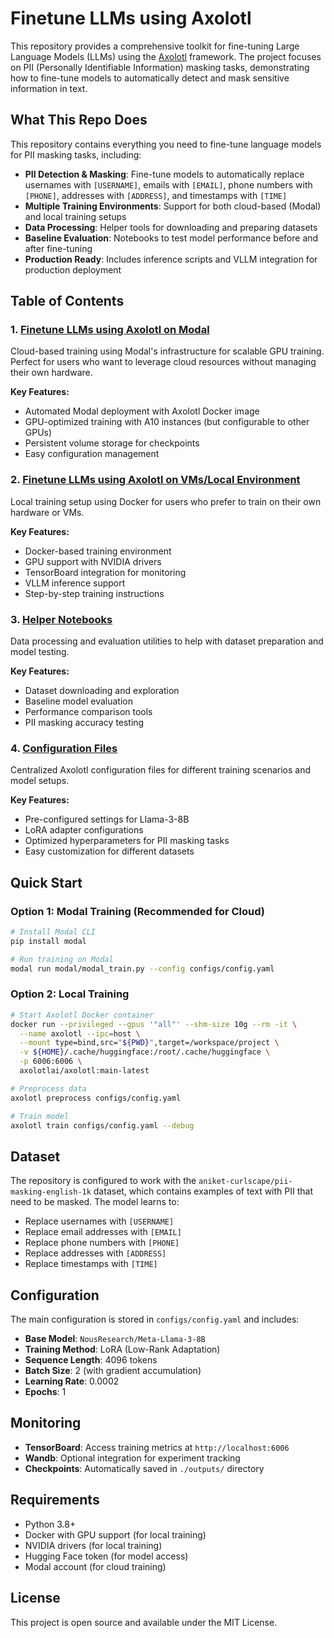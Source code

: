 # Finetune LLMs using Axolotl

This repository provides a comprehensive toolkit for fine-tuning Large Language Models (LLMs) using the [Axolotl](https://github.com/OpenAccess-AI-Collective/axolotl) framework. The project focuses on PII (Personally Identifiable Information) masking tasks, demonstrating how to fine-tune models to automatically detect and mask sensitive information in text.

## What This Repo Does

This repository contains everything you need to fine-tune language models for PII masking tasks, including:

- **PII Detection & Masking**: Fine-tune models to automatically replace usernames with `[USERNAME]`, emails with `[EMAIL]`, phone numbers with `[PHONE]`, addresses with `[ADDRESS]`, and timestamps with `[TIME]`
- **Multiple Training Environments**: Support for both cloud-based (Modal) and local training setups
- **Data Processing**: Helper tools for downloading and preparing datasets
- **Baseline Evaluation**: Notebooks to test model performance before and after fine-tuning
- **Production Ready**: Includes inference scripts and VLLM integration for production deployment

## Table of Contents

### 1. [Finetune LLMs using Axolotl on Modal](./modal/)
Cloud-based training using Modal's infrastructure for scalable GPU training. Perfect for users who want to leverage cloud resources without managing their own hardware.

**Key Features:**
- Automated Modal deployment with Axolotl Docker image
- GPU-optimized training with A10 instances (but configurable to other GPUs)
- Persistent volume storage for checkpoints
- Easy configuration management

### 2. [Finetune LLMs using Axolotl on VMs/Local Environment](./local_training/)
Local training setup using Docker for users who prefer to train on their own hardware or VMs.

**Key Features:**
- Docker-based training environment
- GPU support with NVIDIA drivers
- TensorBoard integration for monitoring
- VLLM inference support
- Step-by-step training instructions

### 3. [Helper Notebooks](./helpers/)
Data processing and evaluation utilities to help with dataset preparation and model testing.

**Key Features:**
- Dataset downloading and exploration
- Baseline model evaluation
- Performance comparison tools
- PII masking accuracy testing

### 4. [Configuration Files](./configs/)
Centralized Axolotl configuration files for different training scenarios and model setups.

**Key Features:**
- Pre-configured settings for Llama-3-8B
- LoRA adapter configurations
- Optimized hyperparameters for PII masking tasks
- Easy customization for different datasets

## Quick Start

### Option 1: Modal Training (Recommended for Cloud)
```bash
# Install Modal CLI
pip install modal

# Run training on Modal
modal run modal/modal_train.py --config configs/config.yaml
```

### Option 2: Local Training
```bash
# Start Axolotl Docker container
docker run --privileged --gpus '"all"' --shm-size 10g --rm -it \
  --name axolotl --ipc=host \
  --mount type=bind,src="${PWD}",target=/workspace/project \
  -v ${HOME}/.cache/huggingface:/root/.cache/huggingface \
  -p 6006:6006 \
  axolotlai/axolotl:main-latest

# Preprocess data
axolotl preprocess configs/config.yaml

# Train model
axolotl train configs/config.yaml --debug
```

## Dataset

The repository is configured to work with the `aniket-curlscape/pii-masking-english-1k` dataset, which contains examples of text with PII that need to be masked. The model learns to:

- Replace usernames with `[USERNAME]`
- Replace email addresses with `[EMAIL]`
- Replace phone numbers with `[PHONE]`
- Replace addresses with `[ADDRESS]`
- Replace timestamps with `[TIME]`

## Configuration

The main configuration is stored in `configs/config.yaml` and includes:

- **Base Model**: `NousResearch/Meta-Llama-3-8B`
- **Training Method**: LoRA (Low-Rank Adaptation)
- **Sequence Length**: 4096 tokens
- **Batch Size**: 2 (with gradient accumulation)
- **Learning Rate**: 0.0002
- **Epochs**: 1

## Monitoring

- **TensorBoard**: Access training metrics at `http://localhost:6006`
- **Wandb**: Optional integration for experiment tracking
- **Checkpoints**: Automatically saved in `./outputs/` directory

## Requirements

- Python 3.8+
- Docker with GPU support (for local training)
- NVIDIA drivers (for local training)
- Hugging Face token (for model access)
- Modal account (for cloud training)

## License

This project is open source and available under the MIT License.
